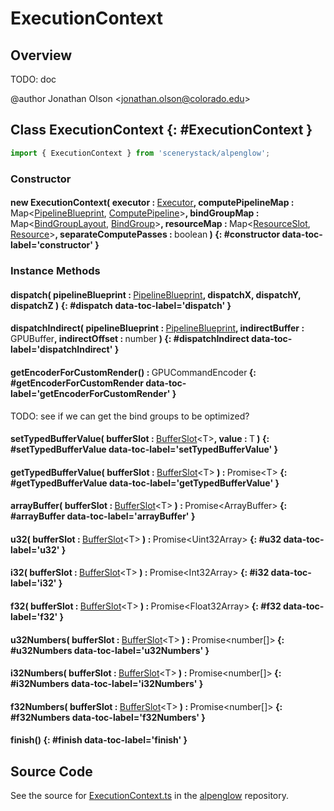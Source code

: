 # ExecutionContext

## Overview

TODO: doc

@author Jonathan Olson &lt;jonathan.olson@colorado.edu&gt;

## Class ExecutionContext {: #ExecutionContext }


```js
import { ExecutionContext } from 'scenerystack/alpenglow';
```
### Constructor

#### new ExecutionContext( executor : <span style="font-weight: 400;">[Executor](../alpenglow/Executor.md)</span>, computePipelineMap : <span style="font-weight: 400;">Map&lt;[PipelineBlueprint](../alpenglow/PipelineBlueprint.md), [ComputePipeline](../alpenglow/ComputePipeline.md)&gt;</span>, bindGroupMap : <span style="font-weight: 400;">Map&lt;[BindGroupLayout](../alpenglow/BindGroupLayout.md), [BindGroup](../alpenglow/BindGroup.md)&gt;</span>, resourceMap : <span style="font-weight: 400;">Map&lt;[ResourceSlot](../alpenglow/ResourceSlot.md), [Resource](../alpenglow/Resource.md)&gt;</span>, separateComputePasses : <span style="font-weight: 400;"><span style="color: hsla(calc(var(--md-hue) + 180deg),80%,40%,1);">boolean</span></span> ) {: #constructor data-toc-label='constructor' }

### Instance Methods

#### dispatch( pipelineBlueprint : <span style="font-weight: 400;">[PipelineBlueprint](../alpenglow/PipelineBlueprint.md)</span>, dispatchX, dispatchY, dispatchZ ) {: #dispatch data-toc-label='dispatch' }

#### dispatchIndirect( pipelineBlueprint : <span style="font-weight: 400;">[PipelineBlueprint](../alpenglow/PipelineBlueprint.md)</span>, indirectBuffer : <span style="font-weight: 400;">GPUBuffer</span>, indirectOffset : <span style="font-weight: 400;"><span style="color: hsla(calc(var(--md-hue) + 180deg),80%,40%,1);">number</span></span> ) {: #dispatchIndirect data-toc-label='dispatchIndirect' }

#### getEncoderForCustomRender() : <span style="font-weight: 400;">GPUCommandEncoder</span> {: #getEncoderForCustomRender data-toc-label='getEncoderForCustomRender' }

TODO: see if we can get the bind groups to be optimized?

#### setTypedBufferValue( bufferSlot : <span style="font-weight: 400;">[BufferSlot](../alpenglow/BufferSlot.md)&lt;T&gt;</span>, value : <span style="font-weight: 400;">T</span> ) {: #setTypedBufferValue data-toc-label='setTypedBufferValue' }

#### getTypedBufferValue( bufferSlot : <span style="font-weight: 400;">[BufferSlot](../alpenglow/BufferSlot.md)&lt;T&gt;</span> ) : <span style="font-weight: 400;">Promise&lt;T&gt;</span> {: #getTypedBufferValue data-toc-label='getTypedBufferValue' }

#### arrayBuffer( bufferSlot : <span style="font-weight: 400;">[BufferSlot](../alpenglow/BufferSlot.md)&lt;T&gt;</span> ) : <span style="font-weight: 400;">Promise&lt;ArrayBuffer&gt;</span> {: #arrayBuffer data-toc-label='arrayBuffer' }

#### u32( bufferSlot : <span style="font-weight: 400;">[BufferSlot](../alpenglow/BufferSlot.md)&lt;T&gt;</span> ) : <span style="font-weight: 400;">Promise&lt;Uint32Array&gt;</span> {: #u32 data-toc-label='u32' }

#### i32( bufferSlot : <span style="font-weight: 400;">[BufferSlot](../alpenglow/BufferSlot.md)&lt;T&gt;</span> ) : <span style="font-weight: 400;">Promise&lt;Int32Array&gt;</span> {: #i32 data-toc-label='i32' }

#### f32( bufferSlot : <span style="font-weight: 400;">[BufferSlot](../alpenglow/BufferSlot.md)&lt;T&gt;</span> ) : <span style="font-weight: 400;">Promise&lt;Float32Array&gt;</span> {: #f32 data-toc-label='f32' }

#### u32Numbers( bufferSlot : <span style="font-weight: 400;">[BufferSlot](../alpenglow/BufferSlot.md)&lt;T&gt;</span> ) : <span style="font-weight: 400;">Promise&lt;<span style="color: hsla(calc(var(--md-hue) + 180deg),80%,40%,1);">number</span>[]&gt;</span> {: #u32Numbers data-toc-label='u32Numbers' }

#### i32Numbers( bufferSlot : <span style="font-weight: 400;">[BufferSlot](../alpenglow/BufferSlot.md)&lt;T&gt;</span> ) : <span style="font-weight: 400;">Promise&lt;<span style="color: hsla(calc(var(--md-hue) + 180deg),80%,40%,1);">number</span>[]&gt;</span> {: #i32Numbers data-toc-label='i32Numbers' }

#### f32Numbers( bufferSlot : <span style="font-weight: 400;">[BufferSlot](../alpenglow/BufferSlot.md)&lt;T&gt;</span> ) : <span style="font-weight: 400;">Promise&lt;<span style="color: hsla(calc(var(--md-hue) + 180deg),80%,40%,1);">number</span>[]&gt;</span> {: #f32Numbers data-toc-label='f32Numbers' }

#### finish() {: #finish data-toc-label='finish' }



## Source Code

See the source for [ExecutionContext.ts](https://github.com/phetsims/alpenglow/blob/main/js/webgpu/compute/ExecutionContext.ts) in the [alpenglow](https://github.com/phetsims/alpenglow) repository.
